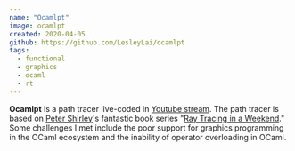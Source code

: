 ```yaml
---
name: "Ocamlpt"
image: ocamlpt
created: 2020-04-05
github: https://github.com/LesleyLai/ocamlpt
tags:
  - functional
  - graphics
  - ocaml
  - rt
---
```


**Ocamlpt** is a path tracer live-coded in [Youtube stream](https://www.youtube.com/playlist?list=PLlw1FcLpWd42vMLPlR3K7iq-CuCtkZr8o).
The path tracer is based on [Peter Shirley](http://psgraphics.blogspot.com/)'s fantastic book series "[Ray Tracing in a Weekend](https://raytracing.github.io)."
Some challenges I met include the poor support for graphics programming in the OCaml ecosystem and the inability of operator overloading in OCaml.
